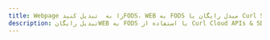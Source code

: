 ---title: Webpage را به  تبدیل کنیدFODS، WEB به FODS مبدل رایگان یا Curl SDKdescription: تبدیل رایگانWEB به FODS با استفاده از Curl Cloud APIs & SDK همچنین اسناد PDF را در Cloud ایجاد، ویرایش و رندر کنید.---